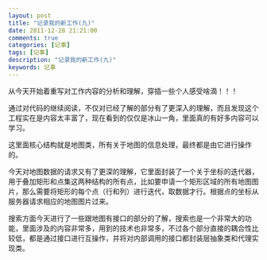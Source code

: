 ```yaml
---
layout: post
title: "记录我的新工作(九)"
date: 2011-12-28 21:21:00 
comments: true
categories: [记事]
tags: [记事]
description: "记录我的新工作(九)"
keywords: 记事
---
```



 
  从今天开始着重写对工作内容的分析和理解，穿插一些个人感受啥滴！！！
 
 
  通过对代码的继续阅读，不仅对已经了解的部分有了更深入的理解，而且发现这个工程实在是内容太丰富了，现在看到的仅仅是冰山一角，里面真的有好多内容可以学习。
 
 
  
 
 
  这里面核心结构就是地图类，所有关于地图的信息处理，最终都是由它进行操作的。
 
 
  今天对地图数据的请求又有了更深的理解，它里面封装了一个关于坐标的迭代器，用于叠加矩形和点集这两种结构的所有点，比如要申请一个矩形区域的所有地图图片，那么需要将矩形的每个点（行和列）进行迭代，取数据才行。根据点的坐标从服务器请求相应的地图图片过来。
 
 
  搜索方面今天进行了一些跟地图有接口的部分的了解，搜索也是一个非常大的功能，里面涉及的内容非常多，用到的技术也非常多，不过各个部分直接的耦合性比较低，都是通过接口进行互操作，并将对内部调用的接口都封装层抽象类和代理实现类。
  
  
 


